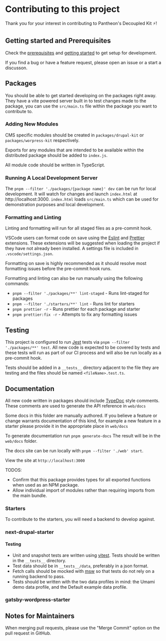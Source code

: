 # Contributing to this project

Thank you for your interest in contributing to Pantheon's Decoupled Kit ⚡️!

## Getting started and Prerequisites

Check the
[prerequisites](https://github.com/pantheon-systems/decoupled-kit-js/#prerequisites)
and
[getting started](https://github.com/pantheon-systems/decoupled-kit-js/#getting-started)
to get setup for development.

If you find a bug or have a feature request, please open an issue or a start a
discusson.

## Packages

You should be able to get started developing on the packages right away. They
have a vite powered server built in to test changes made to the package, you can
use the `src/main.ts` file within the package you want to contribute to.

### Adding New Modules

CMS specific modules should be created in `packages/drupal-kit` or
`packages/worpress-kit` respectively.

Exports for any modules that are intended to be available within the distributed
package should be added to `index.js`.

All module code should be written in TypeScript.

### Running A Local Development Server

The `pnpm --filter './packages/{package name}' dev` can be run for local
development. It will watch for changes and launch `index.html` at
http://localhost:3000. `index.html` loads `src/main.ts` which can be used for
demonstration purposes and local development.

### Formatting and Linting

Linting and formatting will run for all staged files as a pre-commit hook.

VSCode users can format code on save using the
[Eslint](https://marketplace.visualstudio.com/items?itemName=dbaeumer.vscode-eslint)
and
[Prettier](https://marketplace.visualstudio.com/items?itemName=esbenp.prettier-vscode)
extensions. These extensions will be suggested when loading the project if they
have not already been installed. A settings file is included in
`.vscode/settings.json`.

Formatting on save is highly recommended as it should resolve most formatting
issues before the pre-commit hook runs.

Formatting and linting can also be run manually using the following commands:

- `pnpm --filter './packages/**' lint-staged` - Runs lint-staged for packages
- `pnpm --filter './starters/**' lint` - Runs lint for starters
- `pnpm prettier -r` - Runs prettier for each package and starter
- `pnpm prettier:fix -r` - Attempts to fix any formatting issues

## Testing

This project is configured to run [Jest](https://facebook.github.io/jest/) tests
via `pnpm --filter './packages/**' test`. All new code is expected to be covered
by tests and these tests will run as part of our CI process and will also be run
locally as a pre-commit hook.

Tests should be added in a `__tests__` directory adjacent to the file they are
testing and the files should be named `<fileName>.test.ts`.

## Documentation

All new code written in packages should include [TypeDoc](https://typedoc.org/)
style comments. These comments are used to generate the API reference in
`web/docs`

Some docs in this folder are manually authored. If you believe a feature or
change warrants documentation of this kind, for example a new feature in a
starter please provide it in the appropriate place in `web/docs`

To generate documentation run `pnpm generate-docs` The result will be in the
`web/docs` folder.

The docs site can be run locally with `pnpm --filter './web' start`.

View the site at `http://localhost:3000`

TODOS:

- Confirm that this package provides types for all exported functions when used
  as an NPM package.
- Allow individual import of modules rather than requiring imports from the main
  bundle.

### Starters

To contribute to the starters, you will need a backend to develop against.

### next-drupal-starter

#### Testing

- Unit and snapshot tests are written using [vitest](https://vitest.dev). Tests
  should be written in the `__tests__` directory.
- Test data should be in `__tests__/data`, preferably in a json format.
- Fetch calls should be mocked with [msw](https://mswjs.io) so that tests do not
  rely on a running backend to pass.
- Tests should be written with the two data profiles in mind: the Umami demo
  data profile, and the Default example data profile.

<!-- Instructions on how to spin up a backend for local development here -->

### gatsby-wordpress-starter

<!-- Instructions on how to spin up a backend for local development here -->

## Notes for Maintainers

When merging pull requests, please use the "Merge Commit" option on the pull
request in GitHub.
